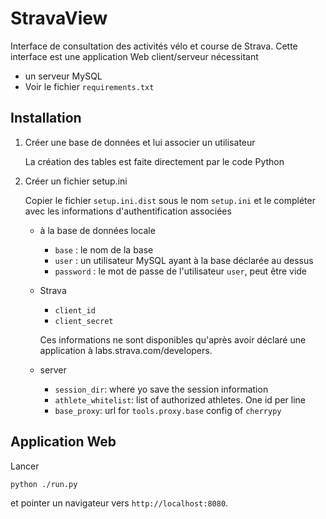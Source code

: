 # StravaView

Interface de consultation des activités vélo et course de Strava. Cette interface
est une application Web client/serveur nécessitant

- un serveur MySQL
- Voir le fichier `requirements.txt`

## Installation

1. Créer une base de données et lui associer un utilisateur

    La création des tables est faite directement par le code Python

1. Créer un fichier setup.ini

    Copier le fichier `setup.ini.dist` sous le nom `setup.ini` et le compléter avec les informations d'authentification associées

    * à la base de données locale
        * `base` : le nom de la base
        * `user` : un utilisateur MySQL ayant à la base déclarée au dessus
        * `password` : le mot de passe de l'utilisateur `user`, peut être vide
    * Strava
        * `client_id`
        * `client_secret`

        Ces informations ne sont disponibles qu'après avoir déclaré une application à labs.strava.com/developers.

    * server
        * `session_dir`: where yo save the session information
        * `athlete_whitelist`: list of authorized athletes. One id per line
        * `base_proxy`: url for `tools.proxy.base` config of `cherrypy`

## Application Web

Lancer

``
python ./run.py
``

et pointer un navigateur vers `http://localhost:8080`.
